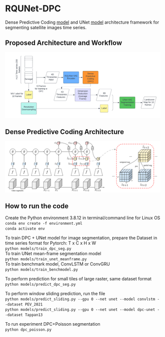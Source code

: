 # RQUNet-DPC
 
Dense Predictive Coding [model](https://github.com/TengdaHan/DPC) and UNet [model](https://github.com/jaxony/unet-pytorch) architecture framework for segmenting satellite images time series.<br>

## Proposed Architecture and Workflow
![Model Architecture](DPC_Flowchart.png) <br>

## Dense Predictive Coding Architecture
![Dense Predictive Coding](models/asset/arch.png) <br>

## How to run the code
Create the Python environment 3.8.12 in terminal/command line for Linux OS <br>
```conda env create -f environment.yml``` <br>
```conda activate env``` <br>

To train DPC + UNet model for image segmentation, prepare the Dataset in time series format for Pytorch: T x C x H x W <br>
```python models/train_dpc_seg.py``` <br>
To train UNet mean-frame segmentation model <br>
```python models/train_unet_meanframe.py``` <br>
To train benchmark model, ConvLSTM or ConvGRU <br>
```python models/train_benchmodel.py```

To perform prediction for small tiles of large raster, same dataset format <br>
```python models/predict_dpc_seg.py```

To perform window sliding prediction, run the file <br>
```python models/predict_sliding.py --gpu 0 --net unet --model convlstm --dataset PEV_2021``` <br>
```python models/predict_sliding.py --gpu 0 --net unet --model dpc-unet --dataset Tappan13``` <br>

To run experiment DPC+Poisson segmentation <br>
```python dpc_poisson.py```





